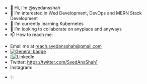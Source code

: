 - 👋 Hi, I’m @syedansshah
- 👀 I’m interested in Wed Development, DevOps and MERN Stack Development
- 🌱 I’m currently learning Kubernetes
- 💞️ I’m looking to collaborate on anyplace and anyways
- 📫 How to reach me: 
* Email me at reach.syedansshah@gmail.com 
*  [![General badge](https://img.shields.io/badge/<SUBJECT>-<STATUS>-<COLOR>.svg)](https://shields.io/)
*  [![LinkedIn](https://img.shields.io/badge/LinkedIn-0A66C2.svg?style=for-the-badge&logo=LinkedIn&logoColor=white)
* Twitter: https://twitter.com/SyedAnsShah1
* Instagram: 
- ✨
<!---
syedansshah/syedansshah is a ✨ special ✨ repository because its `README.md` (this file) appears on your GitHub profile.
You can click the Preview link to take a look at your changes.
--->
